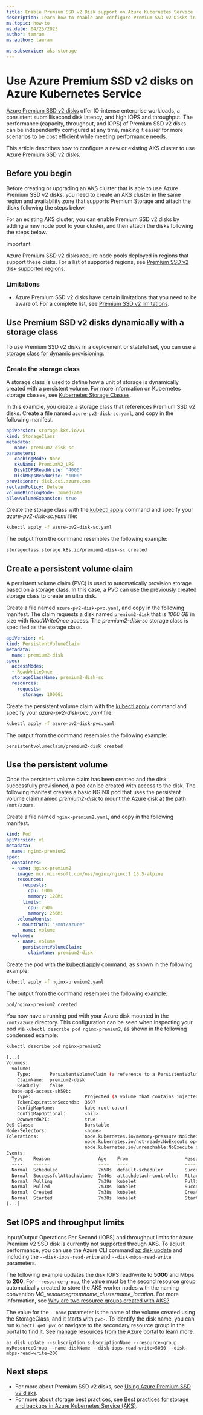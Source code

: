 ```yaml
---
title: Enable Premium SSD v2 Disk support on Azure Kubernetes Service (AKS)
description: Learn how to enable and configure Premium SSD v2 Disks in an Azure Kubernetes Service (AKS) cluster.
ms.topic: how-to
ms.date: 04/25/2023
author: tamram
ms.author: tamram

ms.subservice: aks-storage
---
```


# Use Azure Premium SSD v2 disks on Azure Kubernetes Service

[Azure Premium SSD v2 disks][azure-premium-v2-disk-overview] offer IO-intense enterprise workloads, a consistent submillisecond disk latency, and high IOPS and throughput. The performance (capacity, throughput, and IOPS) of Premium SSD v2 disks can be independently configured at any time, making it easier for more scenarios to be cost efficient while meeting performance needs.

This article describes how to configure a new or existing AKS cluster to use Azure Premium SSD v2 disks.

## Before you begin

Before creating or upgrading an AKS cluster that is able to use Azure Premium SSD v2 disks, you need to create an AKS cluster in the same region and availability zone that supports Premium Storage and attach the disks following the steps below.

For an existing AKS cluster, you can enable Premium SSD v2 disks by adding a new node pool to your cluster, and then attach the disks following the steps below.

> [!IMPORTANT]
> Azure Premium SSD v2 disks require node pools deployed in regions that support these disks. For a list of supported regions, see [Premium SSD v2 disk supported regions][premium-v2-regions].

### Limitations

- Azure Premium SSD v2 disks have certain limitations that you need to be aware of. For a complete list, see [Premium SSD v2 limitations][premium-v2-limitations].

## Use Premium SSD v2 disks dynamically with a storage class

To use Premium SSD v2 disks in a deployment or stateful set, you can use a [storage class for dynamic provisioning][azure-disk-volume].

### Create the storage class

A storage class is used to define how a unit of storage is dynamically created with a persistent volume. For more information on Kubernetes storage classes, see [Kubernetes Storage Classes][kubernetes-storage-classes].

In this example, you create a storage class that references Premium SSD v2 disks. Create a file named `azure-pv2-disk-sc.yaml`, and copy in the following manifest.

```yaml
apiVersion: storage.k8s.io/v1
kind: StorageClass
metadata:
   name: premium2-disk-sc
parameters:
   cachingMode: None
   skuName: PremiumV2_LRS
   DiskIOPSReadWrite: "4000"
   DiskMBpsReadWrite: "1000"
provisioner: disk.csi.azure.com
reclaimPolicy: Delete
volumeBindingMode: Immediate
allowVolumeExpansion: true
```

Create the storage class with the [kubectl apply][kubectl-apply] command and specify your *azure-pv2-disk-sc.yaml* file:

```bash
kubectl apply -f azure-pv2-disk-sc.yaml
```

The output from the command resembles the following example:

```console
storageclass.storage.k8s.io/premium2-disk-sc created
```

## Create a persistent volume claim

A persistent volume claim (PVC) is used to automatically provision storage based on a storage class. In this case, a PVC can use the previously created storage class to create an ultra disk.

Create a file named `azure-pv2-disk-pvc.yaml`, and copy in the following manifest. The claim requests a disk named `premium2-disk` that is *1000 GB* in size with *ReadWriteOnce* access. The *premium2-disk-sc* storage class is specified as the storage class.

```yaml
apiVersion: v1
kind: PersistentVolumeClaim
metadata:
  name: premium2-disk
spec:
  accessModes:
  - ReadWriteOnce
  storageClassName: premium2-disk-sc
  resources:
    requests:
      storage: 1000Gi
```

Create the persistent volume claim with the [kubectl apply][kubectl-apply] command and specify your *azure-pv2-disk-pvc.yaml* file:

```bash
kubectl apply -f azure-pv2-disk-pvc.yaml
```

The output from the command resembles the following example:

```console
persistentvolumeclaim/premium2-disk created
```

## Use the persistent volume

Once the persistent volume claim has been created and the disk successfully provisioned, a pod can be created with access to the disk. The following manifest creates a basic NGINX pod that uses the persistent volume claim named *premium2-disk* to mount the Azure disk at the path `/mnt/azure`.

Create a file named `nginx-premium2.yaml`, and copy in the following manifest.

```yaml
kind: Pod
apiVersion: v1
metadata:
  name: nginx-premium2
spec:
  containers:
  - name: nginx-premium2
    image: mcr.microsoft.com/oss/nginx/nginx:1.15.5-alpine
    resources:
      requests:
        cpu: 100m
        memory: 128Mi
      limits:
        cpu: 250m
        memory: 256Mi
    volumeMounts:
    - mountPath: "/mnt/azure"
      name: volume
  volumes:
    - name: volume
      persistentVolumeClaim:
        claimName: premium2-disk
```

Create the pod with the [kubectl apply][kubectl-apply] command, as shown in the following example:

```bash
kubectl apply -f nginx-premium2.yaml
```

The output from the command resembles the following example:

```bash
pod/nginx-premium2 created
```

You now have a running pod with your Azure disk mounted in the `/mnt/azure` directory. This configuration can be seen when inspecting your pod via `kubectl describe pod nginx-premium2`, as shown in the following condensed example:

```bash
kubectl describe pod nginx-premium2

[...]
Volumes:
  volume:
    Type:       PersistentVolumeClaim (a reference to a PersistentVolumeClaim in the same namespace)
    ClaimName:  premium2-disk
    ReadOnly:   false
  kube-api-access-sh59b:
    Type:                    Projected (a volume that contains injected data from multiple sources)
    TokenExpirationSeconds:  3607
    ConfigMapName:           kube-root-ca.crt
    ConfigMapOptional:       <nil>
    DownwardAPI:             true
QoS Class:                   Burstable
Node-Selectors:              <none>
Tolerations:                 node.kubernetes.io/memory-pressure:NoSchedule op=Exists
                             node.kubernetes.io/not-ready:NoExecute op=Exists for 300s
                             node.kubernetes.io/unreachable:NoExecute op=Exists for 300s
Events:
  Type    Reason                  Age    From                     Message
  ----    ------                  ----   ----                     -------
  Normal  Scheduled               7m58s  default-scheduler        Successfully assigned default/nginx-premium2 to aks-agentpool-12254644-vmss000006
  Normal  SuccessfulAttachVolume  7m46s  attachdetach-controller  AttachVolume.Attach succeeded for volume "pvc-ff39fb64-1189-4c52-9a24-e065b855b886"
  Normal  Pulling                 7m39s  kubelet                  Pulling image "mcr.microsoft.com/oss/nginx/nginx:1.15.5-alpine"
  Normal  Pulled                  7m38s  kubelet                  Successfully pulled image "mcr.microsoft.com/oss/nginx/nginx:1.15.5-alpine" in 1.192915667s
  Normal  Created                 7m38s  kubelet                  Created container nginx-premium2
  Normal  Started                 7m38s  kubelet                  Started container nginx-premium2
[...]
```

## Set IOPS and throughput limits

Input/Output Operations Per Second (IOPS) and throughput limits for Azure Premium v2 SSD disk is currently not supported through AKS. To adjust performance, you can use the Azure CLI command [az disk update][az-disk-update] and including the `--disk-iops-read-write` and `--disk-mbps-read-write` parameters.

The following example updates the disk IOPS read/write to **5000** and Mbps to **200**. For `--resource-group`, the value must be the second resource group automatically created to store the AKS worker nodes with the naming convention *MC_resourcegroupname_clustername_location*. For more information, see [Why are two resource groups created with AKS?][aks-two-resource-groups].

The value for the `--name` parameter is the name of the volume created using the StorageClass, and it starts with `pvc-`. To identify the disk name, you can run `kubectl get pvc` or navigate to the secondary resource group in the portal to find it. See [manage resources from the Azure portal][manage-resources-azure-portal] to learn more.

```azurecli
az disk update --subscription subscriptionName --resource-group myResourceGroup --name diskName --disk-iops-read-write=5000 --disk-mbps-read-write=200  
```

## Next steps

- For more about Premium SSD v2 disks, see [Using Azure Premium SSD v2 disks](/azure/virtual-machines/disks-deploy-premium-v2).
- For more about storage best practices, see [Best practices for storage and backups in Azure Kubernetes Service (AKS)][operator-best-practices-storage].

<!-- LINKS - external -->
[kubectl-apply]: https://kubernetes.io/docs/reference/generated/kubectl/kubectl-commands#apply
[kubernetes-storage-classes]: https://kubernetes.io/docs/concepts/storage/storage-classes/

<!-- LINKS - internal -->
[azure-premium-v2-disk-overview]: /azure/virtual-machines/disks-types#premium-ssd-v2
[premium-v2-regions]: /azure/virtual-machines/disks-types#regional-availability
[premium-v2-limitations]: /azure/virtual-machines/disks-types#premium-ssd-v2-limitations
[azure-disk-volume]: azure-disk-csi.md
[use-tags]: use-tags.md
[operator-best-practices-storage]: operator-best-practices-storage.md
[az-disk-update]: /cli/azure/disk#az-disk-update
[manage-resources-azure-portal]: /azure/azure-resource-manager/management/manage-resources-portal#open-resources
[aks-two-resource-groups]: faq.yml
